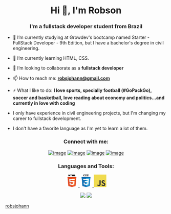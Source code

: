 <h1 align="center">Hi 👋, I'm Robson </h1>
<h3 align="center">I'm a fullstack developer student from Brazil</h3>

- 🔭 I’m currently studying at Growdev's bootcamp named Starter - FullStack Developer - 9th Edition, but I have a bachelor's degree in civil engineering.

- 🌱 I’m currently learning HTML, CSS.

- 👯 I’m looking to collaborate as a **fullstack developer**

- 📫 How to reach me: **robsjohann@gmail.com**

- ⚡ What I like to do: **I love sports, specially football (#GoPackGo), soccer and basketball, love reading about economy and politics...and currently in love with coding**

- I only have experience in civil engineering projects, but I'm changing my career to fullstack development.

- I don't have a favorite language as I'm yet to learn a lot of them.

<h3 align="center">Connect with me:</h3>
<div align="center">

[![image](https://img.shields.io/badge/LinkedIn-0077B5?style=for-the-badge&logo=linkedin&logoColor=white)](https://www.linkedin.com/in/robson-johann/)
[![image](https://img.shields.io/badge/Instagram-E4405F?style=for-the-badge&logo=instagram&logoColor=white)](https://www.instagram.com/robson.johann/)
[![image](https://img.shields.io/badge/Twitter-1DA1F2?style=for-the-badge&logo=twitter&logoColor=white)](https://twitter.com/@a_rodg3rs)
[![image](https://img.shields.io/badge/Gmail-D14836?style=for-the-badge&logo=gmail&logoColor=white)](mailto:robsjohann@gmail.com)
  
</div>

<h3 align="center">Languages and Tools:</h3>

<p align="center"> 
  <a href="https://www.w3.org/html/" target="_blank"> 
    <img src="https://raw.githubusercontent.com/devicons/devicon/master/icons/html5/html5-original-wordmark.svg" alt="html5" width="40" height="40"/> 
  </a>
  <a href="https://www.w3schools.com/css/" target="_blank"> 
    <img src="https://raw.githubusercontent.com/devicons/devicon/master/icons/css3/css3-original-wordmark.svg" alt="css3" width="40" height="40"/> 
  </a> 
  <a href="https://developer.mozilla.org/en-US/docs/Web/JavaScript" target="_blank"> 
    <img src="https://raw.githubusercontent.com/devicons/devicon/master/icons/javascript/javascript-original.svg" alt="javascript" width="40" height="40"/> 
  </a>   
</p>

<p align= "center">
  <img height= "150" src="https://github-readme-stats.vercel.app/api?username=robsjohann&theme=react&show_icons=true&include_all_commits=true" />
  <img height= "150" src="https://github-readme-stats.vercel.app/api/top-langs/?username=robsjohann&theme=react&layout=compact" />
</p>



[robsjohann](https://github.com/robsjohann)
